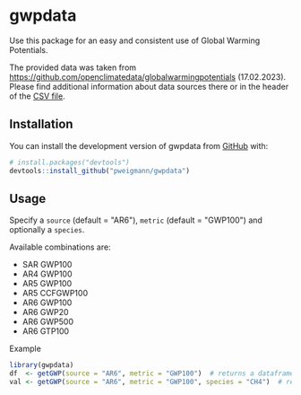 
# gwpdata

<!-- badges: start -->
<!-- badges: end -->

Use this package for an easy and consistent use of Global Warming Potentials.

The provided data was taken from https://github.com/openclimatedata/globalwarmingpotentials (17.02.2023).
Please find additional information about data sources there or in the header of the [CSV file](https://github.com/pweigmann/gwpdata/blob/main/data/globalwarmingpotentials.csv).


## Installation

You can install the development version of gwpdata from [GitHub](https://github.com/) with:

``` r
# install.packages("devtools")
devtools::install_github("pweigmann/gwpdata")
```

## Usage

Specify a `source` (default = "AR6"), `metric` (default = "GWP100") and optionally a `species`. 

Available combinations are:
- SAR GWP100
- AR4 GWP100
- AR5 GWP100
- AR5 CCFGWP100
- AR6 GWP100
- AR6 GWP20
- AR6 GWP500
- AR6 GTP100

Example
``` r
library(gwpdata)
df  <- getGWP(source = "AR6", metric = "GWP100")  # returns a dataframe
val <- getGWP(source = "AR6", metric = "GWP100", species = "CH4")  # returns a single value
```

